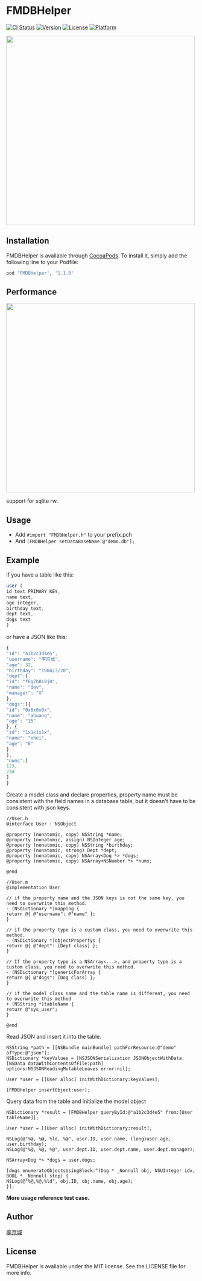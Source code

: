 # FMDBHelper

[![CI Status](https://img.shields.io/travis/lijingcheng/FMDBHelper.svg?style=flat)](https://travis-ci.org/lijingcheng/FMDBHelper)
[![Version](https://img.shields.io/cocoapods/v/FMDBHelper.svg?style=flat)](https://cocoapods.org/pods/FMDBHelper)
[![License](https://img.shields.io/cocoapods/l/FMDBHelper.svg?style=flat)](https://cocoapods.org/pods/FMDBHelper)
[![Platform](https://img.shields.io/cocoapods/p/FMDBHelper.svg?style=flat)](https://cocoapods.org/pods/FMDBHelper)

<img width="500" src="./logo.png"> 

## Installation

FMDBHelper is available through [CocoaPods](https://cocoapods.org). To install
it, simply add the following line to your Podfile:

```ruby
pod 'FMDBHelper', '1.1.0'
```

## Performance

<img width="500" src="./performance.png"> 

support for sqlite rw.

## Usage

- Add `#import "FMDBHelper.h"` to your prefix.pch
- And `[FMDBHelper setDataBaseName:@"demo.db"];`

## Example  

if you have a table like this:

```js
user (
id text PRIMARY KEY,
name text,
age integer,
birthday text,
dept text,
dogs text
)

```
or have a JSON like this:

```js
{
"id": "a1b2c3d4e5",
"username": "李京城",
"age": 32,
"birthday": "1984/3/28",
"dept":{
"id": "f6g7h8i9j0",
"name": "dev",
"manager": "X"
},
"dogs":[{
"id": "0x0x0x0x",
"name": "ahuang",
"age": "15"
}, {
"id": "1x1x1x1x",
"name": "xhei",
"age": "6"
}
],
"nums":[
123,
234
]
}
```

Create a model class and declare properties, property name must be consistent with the field names in a database table, but it doesn't have to be consistent with json keys.

``` objc
//User.h
@interface User : NSObject

@property (nonatomic, copy) NSString *name;
@property (nonatomic, assign) NSInteger age;
@property (nonatomic, copy) NSString *birthday;
@property (nonatomic, strong) Dept *dept;
@property (nonatomic, copy) NSArray<Dog *> *dogs;
@property (nonatomic, copy) NSArray<NSNumber *> *nums;

@end

//User.m
@implementation User

// if the property name and the JSON keys is not the same key, you need to overwrite this method.
- (NSDictionary *)mapping {
return @{ @"username": @"name" };
}

// if the property type is a custom class, you need to overwrite this method.
- (NSDictionary *)objectPropertys {
return @{ @"dept": [Dept class] };
}

// If the property type is a NSArray<...>, and property type is a custom class, you need to overwrite this method.
- (NSDictionary *)genericForArray {
return @{ @"dogs": [Dog class] };
}

// if the model class name and the table name is different, you need to overwrite this method
+ (NSString *)tableName {
return @"sys_user";
}

@end
```

Read JSON and insert it into the table. 

``` objc
NSString *path = [[NSBundle mainBundle] pathForResource:@"demo" ofType:@"json"];
NSDictionary *keyValues = [NSJSONSerialization JSONObjectWithData:[NSData dataWithContentsOfFile:path] options:NSJSONReadingMutableLeaves error:nil];

User *user = [[User alloc] initWithDictionary:keyValues];

[FMDBHelper insertObject:user];

```

Query data from the table and initialize the model object

``` objc
NSDictionary *result = [FMDBHelper queryById:@"a1b2c3d4e5" from:[User tableName]];

User *user = [[User alloc] initWithDictionary:result];

NSLog(@"%@, %@, %ld, %@", user.ID, user.name, (long)user.age, user.birthday);
NSLog(@"%@, %@, %@", user.dept.ID, user.dept.name, user.dept.manager);

NSArray<Dog *> *dogs = user.dogs;

[dogs enumerateObjectsUsingBlock:^(Dog * _Nonnull obj, NSUInteger idx, BOOL * _Nonnull stop) {
NSLog(@"%@,%@,%ld", obj.ID, obj.name, obj.age);
}];
```

**More usage reference test case.**

## Author

[李京城](http://lijingcheng.github.io)

## License

FMDBHelper is available under the MIT license. See the LICENSE file for more info.


